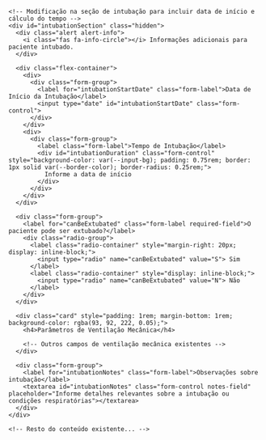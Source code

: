 <html lang="pt-BR">
<head>
  <meta charset="UTF-8">
  <meta name="viewport" content="width=device-width, initial-scale=1.0">
  <title>Sistema de Acompanhamento de Pacientes</title>
  <link href="https://cdn.jsdelivr.net/npm/tailwindcss@2.2.19/dist/tailwind.min.css" rel="stylesheet">
  <link rel="stylesheet" href="https://cdnjs.cloudflare.com/ajax/libs/font-awesome/6.4.0/css/all.min.css">
  <script src="https://cdn.jsdelivr.net/npm/chart.js"></script>
  <style>
    /* Seu CSS existente */
  </style>
</head>
<body>
  <div class="container">
    <!-- Conteúdo existente... -->
    
    <!-- Modificação na seção de intubação para incluir data de início e cálculo do tempo -->
    <div id="intubationSection" class="hidden">
      <div class="alert alert-info">
        <i class="fas fa-info-circle"></i> Informações adicionais para paciente intubado.
      </div>
      
      <div class="flex-container">
        <div>
          <div class="form-group">
            <label for="intubationStartDate" class="form-label">Data de Início da Intubação</label>
            <input type="date" id="intubationStartDate" class="form-control">
          </div>
        </div>
        <div>
          <div class="form-group">
            <label class="form-label">Tempo de Intubação</label>
            <div id="intubationDuration" class="form-control" style="background-color: var(--input-bg); padding: 0.75rem; border: 1px solid var(--border-color); border-radius: 0.25rem;">
              Informe a data de início
            </div>
          </div>
        </div>
      </div>
      
      <div class="form-group">
        <label for="canBeExtubated" class="form-label required-field">O paciente pode ser extubado?</label>
        <div class="radio-group">
          <label class="radio-container" style="margin-right: 20px; display: inline-block;">
            <input type="radio" name="canBeExtubated" value="S"> Sim
          </label>
          <label class="radio-container" style="display: inline-block;">
            <input type="radio" name="canBeExtubated" value="N"> Não
          </label>
        </div>
      </div>
      
      <div class="card" style="padding: 1rem; margin-bottom: 1rem; background-color: rgba(93, 92, 222, 0.05);">
        <h4>Parâmetros de Ventilação Mecânica</h4>
        
        <!-- Outros campos de ventilação mecânica existentes -->
      </div>
      
      <div class="form-group">
        <label for="intubationNotes" class="form-label">Observações sobre intubação</label>
        <textarea id="intubationNotes" class="form-control notes-field" placeholder="Informe detalhes relevantes sobre a intubação ou condições respiratórias"></textarea>
      </div>
    </div>
    
    <!-- Resto do conteúdo existente... -->
  </div>

  <script>
    // JavaScript existente...
    
    // Adicionar eventos para o cálculo do tempo de intubação
    function setupEventListeners() {
      // Eventos existentes...
      
      // Evento de checkbox de intubação
      document.getElementById('isIntubated').addEventListener('change', function() {
        const intubationSection = document.getElementById('intubationSection');
        intubationSection.classList.toggle('hidden', !this.checked);
        
        // Se o checkbox for marcado, atualizar o cálculo de tempo de intubação
        if (this.checked) {
          updateIntubationDuration();
        }
      });
      
      // Atualizar a duração da intubação quando a data de início mudar
      document.getElementById('intubationStartDate').addEventListener('change', function() {
        updateIntubationDuration();
      });
      
      // Outros eventos existentes...
    }
    
    // Função para calcular e atualizar o tempo de intubação
    function updateIntubationDuration() {
      const startDateInput = document.getElementById('intubationStartDate');
      const durationElement = document.getElementById('intubationDuration');
      
      if (startDateInput.value) {
        const startDate = new Date(startDateInput.value);
        const today = new Date();
        
        // Calcular a diferença em dias
        const differenceInTime = today.getTime() - startDate.getTime();
        const differenceInDays = Math.floor(differenceInTime / (1000 * 3600 * 24));
        
        durationElement.textContent = `${differenceInDays} dias`;
        
        // Adicionar alerta visual baseado no tempo de intubação
        durationElement.classList.remove('text-success', 'text-warning', 'text-danger');
        
        if (differenceInDays < 7) {
          durationElement.classList.add('text-success');
        } else if (differenceInDays < 14) {
          durationElement.classList.add('text-warning');
        } else {
          durationElement.classList.add('text-danger');
        }
      } else {
        durationElement.textContent = 'Informe a data de início';
        durationElement.classList.remove('text-success', 'text-warning', 'text-danger');
      }
    }
    
    // Modificar a função saveRecord para incluir a data de início e o tempo de intubação
    function saveRecord(event) {
      // Código existente...
      
      // Atualizar a estrutura de dados da intubação
      const record = {
        // Outras propriedades existentes...
        intubation: document.getElementById('isIntubated').checked ? {
          startDate: document.getElementById('intubationStartDate').value,
          canBeExtubated: document.querySelector('input[name="canBeExtubated"]:checked')?.value || null,
          notes: document.getElementById('intubationNotes').value || '',
          ventilationParams: {
            // Parâmetros de ventilação existentes...
          }
        } : null,
        // Outras propriedades...
      };
      
      // Resto da função saveRecord...
    }
    
    // Modificar a função viewRecord para exibir informações sobre o tempo de intubação
    function viewRecord(recordId) {
      // Código existente...
      
      // Verificar se há informações de intubação
      const hasIntubation = record.intubation !== null;
      
      // Atualizar o HTML para incluir informações sobre o tempo de intubação
      if (hasIntubation && record.intubation.startDate) {
        const startDate = formatDate(record.intubation.startDate);
        
        // Calcular o tempo de intubação até a data do registro
        const recordDate = new Date(record.date);
        const intubStartDate = new Date(record.intubation.startDate);
        const daysIntubated = Math.floor((recordDate - intubStartDate) / (1000 * 60 * 60 * 24));
        
        // Adicionar ao HTML da seção de intubação
        // Exemplo:
        /*
        let intubationHtml = `
          <div class="record-intubation">
            <h4>Informações de Intubação</h4>
            <p><strong>Data de Início:</strong> ${startDate}</p>
            <p><strong>Tempo de Intubação:</strong> ${daysIntubated} dias</p>
            <p><strong>Pode ser extubado?</strong> ${record.intubation.canBeExtubated === 'S' ? 'Sim' : record.intubation.canBeExtubated === 'N' ? 'Não' : 'Não informado'}</p>
            ${ventilationHtml}
            ${record.intubation.notes ? `<p><strong>Observações sobre intubação:</strong> ${record.intubation.notes}</p>` : ''}
          </div>
        `;
        */
      }
      
      // Resto da função viewRecord...
    }
    
    // Resto do JavaScript existente...
  </script>
</body>
</html>
